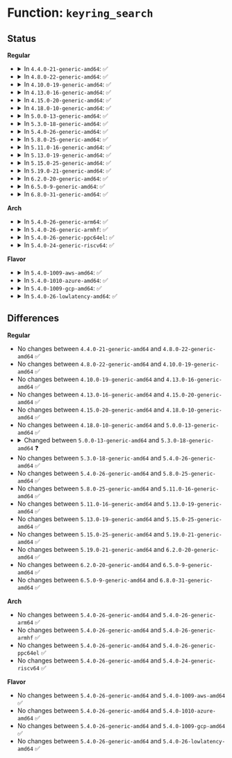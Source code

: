 # Function: <code>keyring_search</code>

## Status
<b>Regular</b>
<ul>
<li>
<details>
<summary>In <code>4.4.0-21-generic-amd64</code>: ✅</summary>

```c
key_ref_t keyring_search(key_ref_t keyring, struct key_type * type, const char * description)
```

```json
{
  "name": "keyring_search",
  "collision_type": "Unique Global",
  "inline_type": "No",
  "funcs": [
    {
      "addr": 18446744071582193408,
      "name": "keyring_search",
      "external": true,
      "loc": "security/keys/keyring.c:889",
      "file": "security/keys/keyring.c",
      "inline": "seen, unknown",
      "caller_inline": [],
      "caller_func": [
        "security/keys/keyctl.c:keyctl_keyring_search",
        "security/integrity/digsig_asymmetric.c:asymmetric_verify",
        "crypto/asymmetric_keys/x509_public_key.c:x509_request_asymmetric_key",
        "lib/digsig.c:digsig_verify"
      ]
    }
  ],
  "symbols": [
    {
      "addr": 18446744071582193408,
      "name": "keyring_search",
      "section": ".text",
      "bind": "STB_GLOBAL",
      "size": 198
    }
  ]
}
```
</details>
</li>
<li>
<details>
<summary>In <code>4.8.0-22-generic-amd64</code>: ✅</summary>

```c
key_ref_t keyring_search(key_ref_t keyring, struct key_type * type, const char * description)
```

```json
{
  "name": "keyring_search",
  "collision_type": "Unique Global",
  "inline_type": "No",
  "funcs": [
    {
      "addr": 18446744071582409888,
      "name": "keyring_search",
      "external": true,
      "loc": "security/keys/keyring.c:913",
      "file": "security/keys/keyring.c",
      "inline": "seen, unknown",
      "caller_inline": [],
      "caller_func": [
        "security/keys/keyctl.c:keyctl_keyring_search",
        "security/integrity/digsig_asymmetric.c:asymmetric_verify",
        "security/integrity/digsig_asymmetric.c:asymmetric_verify",
        "crypto/asymmetric_keys/asymmetric_type.c:find_asymmetric_key",
        "lib/digsig.c:digsig_verify"
      ]
    }
  ],
  "symbols": [
    {
      "addr": 18446744071582409888,
      "name": "keyring_search",
      "section": ".text",
      "bind": "STB_GLOBAL",
      "size": 205
    }
  ]
}
```
</details>
</li>
<li>
<details>
<summary>In <code>4.10.0-19-generic-amd64</code>: ✅</summary>

```c
key_ref_t keyring_search(key_ref_t keyring, struct key_type * type, const char * description)
```

```json
{
  "name": "keyring_search",
  "collision_type": "Unique Global",
  "inline_type": "No",
  "funcs": [
    {
      "addr": 18446744071582502080,
      "name": "keyring_search",
      "external": true,
      "loc": "security/keys/keyring.c:913",
      "file": "security/keys/keyring.c",
      "inline": "seen, unknown",
      "caller_inline": [],
      "caller_func": [
        "security/keys/keyctl.c:keyctl_keyring_search",
        "security/integrity/digsig_asymmetric.c:asymmetric_verify",
        "crypto/asymmetric_keys/asymmetric_type.c:find_asymmetric_key",
        "lib/digsig.c:digsig_verify"
      ]
    }
  ],
  "symbols": [
    {
      "addr": 18446744071582502080,
      "name": "keyring_search",
      "section": ".text",
      "bind": "STB_GLOBAL",
      "size": 205
    }
  ]
}
```
</details>
</li>
<li>
<details>
<summary>In <code>4.13.0-16-generic-amd64</code>: ✅</summary>

```c
key_ref_t keyring_search(key_ref_t keyring, struct key_type * type, const char * description)
```

```json
{
  "name": "keyring_search",
  "collision_type": "Unique Global",
  "inline_type": "No",
  "funcs": [
    {
      "addr": 18446744071582583360,
      "name": "keyring_search",
      "external": true,
      "loc": "security/keys/keyring.c:920",
      "file": "security/keys/keyring.c",
      "inline": "seen, unknown",
      "caller_inline": [],
      "caller_func": [
        "certs/blacklist.c:is_hash_blacklisted",
        "security/keys/keyctl.c:keyctl_keyring_search",
        "security/integrity/digsig_asymmetric.c:asymmetric_verify",
        "crypto/asymmetric_keys/asymmetric_type.c:find_asymmetric_key",
        "lib/digsig.c:digsig_verify"
      ]
    }
  ],
  "symbols": [
    {
      "addr": 18446744071582583360,
      "name": "keyring_search",
      "section": ".text",
      "bind": "STB_GLOBAL",
      "size": 198
    }
  ]
}
```
</details>
</li>
<li>
<details>
<summary>In <code>4.15.0-20-generic-amd64</code>: ✅</summary>

```c
key_ref_t keyring_search(key_ref_t keyring, struct key_type * type, const char * description)
```

```json
{
  "name": "keyring_search",
  "collision_type": "Unique Global",
  "inline_type": "No",
  "funcs": [
    {
      "addr": 18446744071582736352,
      "name": "keyring_search",
      "external": true,
      "loc": "security/keys/keyring.c:917",
      "file": "security/keys/keyring.c",
      "inline": "seen, unknown",
      "caller_inline": [],
      "caller_func": [
        "certs/blacklist.c:is_hash_blacklisted",
        "security/keys/keyctl.c:keyctl_keyring_search",
        "security/integrity/digsig_asymmetric.c:asymmetric_verify",
        "crypto/asymmetric_keys/asymmetric_type.c:find_asymmetric_key",
        "lib/digsig.c:digsig_verify"
      ]
    }
  ],
  "symbols": [
    {
      "addr": 18446744071582736352,
      "name": "keyring_search",
      "section": ".text",
      "bind": "STB_GLOBAL",
      "size": 201
    }
  ]
}
```
</details>
</li>
<li>
<details>
<summary>In <code>4.18.0-10-generic-amd64</code>: ✅</summary>

```c
key_ref_t keyring_search(key_ref_t keyring, struct key_type * type, const char * description)
```

```json
{
  "name": "keyring_search",
  "collision_type": "Unique Global",
  "inline_type": "No",
  "funcs": [
    {
      "addr": 18446744071582935008,
      "name": "keyring_search",
      "external": true,
      "loc": "security/keys/keyring.c:910",
      "file": "security/keys/keyring.c",
      "inline": "seen, unknown",
      "caller_inline": [],
      "caller_func": [
        "certs/blacklist.c:is_hash_blacklisted",
        "security/keys/keyctl.c:keyctl_keyring_search",
        "security/integrity/digsig_asymmetric.c:asymmetric_verify",
        "crypto/asymmetric_keys/asymmetric_type.c:find_asymmetric_key",
        "lib/digsig.c:digsig_verify"
      ]
    }
  ],
  "symbols": [
    {
      "addr": 18446744071582935008,
      "name": "keyring_search",
      "section": ".text",
      "bind": "STB_GLOBAL",
      "size": 201
    }
  ]
}
```
</details>
</li>
<li>
<details>
<summary>In <code>5.0.0-13-generic-amd64</code>: ✅</summary>

```c
key_ref_t keyring_search(key_ref_t keyring, struct key_type * type, const char * description)
```

```json
{
  "name": "keyring_search",
  "collision_type": "Unique Global",
  "inline_type": "No",
  "funcs": [
    {
      "addr": 18446744071583043536,
      "name": "keyring_search",
      "external": true,
      "loc": "security/keys/keyring.c:907",
      "file": "security/keys/keyring.c",
      "inline": "seen, unknown",
      "caller_inline": [],
      "caller_func": [
        "certs/blacklist.c:is_hash_blacklisted",
        "security/keys/keyctl.c:keyctl_keyring_search",
        "security/integrity/digsig_asymmetric.c:asymmetric_verify",
        "crypto/asymmetric_keys/asymmetric_type.c:find_asymmetric_key",
        "lib/digsig.c:digsig_verify"
      ]
    }
  ],
  "symbols": [
    {
      "addr": 18446744071583043536,
      "name": "keyring_search",
      "section": ".text",
      "bind": "STB_GLOBAL",
      "size": 218
    }
  ]
}
```
</details>
</li>
<li>
<details>
<summary>In <code>5.3.0-18-generic-amd64</code>: ✅</summary>

```c
key_ref_t keyring_search(key_ref_t keyring, struct key_type * type, const char * description, bool recurse)
```

```json
{
  "name": "keyring_search",
  "collision_type": "Unique Global",
  "inline_type": "No",
  "funcs": [
    {
      "addr": 18446744071583225856,
      "name": "keyring_search",
      "external": true,
      "loc": "security/keys/keyring.c:941",
      "file": "security/keys/keyring.c",
      "inline": "seen, unknown",
      "caller_inline": [],
      "caller_func": [
        "certs/blacklist.c:is_hash_blacklisted",
        "security/keys/keyctl.c:keyctl_keyring_search",
        "security/keys/process_keys.c:look_up_user_keyrings",
        "security/keys/process_keys.c:look_up_user_keyrings",
        "security/integrity/digsig_asymmetric.c:asymmetric_verify",
        "crypto/asymmetric_keys/asymmetric_type.c:find_asymmetric_key",
        "lib/digsig.c:digsig_verify"
      ]
    }
  ],
  "symbols": [
    {
      "addr": 18446744071583225856,
      "name": "keyring_search",
      "section": ".text",
      "bind": "STB_GLOBAL",
      "size": 240
    }
  ]
}
```
</details>
</li>
<li>
<details>
<summary>In <code>5.4.0-26-generic-amd64</code>: ✅</summary>

```c
key_ref_t keyring_search(key_ref_t keyring, struct key_type * type, const char * description, bool recurse)
```

```json
{
  "name": "keyring_search",
  "collision_type": "Unique Global",
  "inline_type": "No",
  "funcs": [
    {
      "addr": 18446744071583331664,
      "name": "keyring_search",
      "external": true,
      "loc": "security/keys/keyring.c:941",
      "file": "security/keys/keyring.c",
      "inline": "seen, unknown",
      "caller_inline": [],
      "caller_func": [
        "certs/blacklist.c:is_hash_blacklisted",
        "fs/crypto/keyring.c:search_fscrypt_keyring",
        "security/keys/keyctl.c:keyctl_keyring_search",
        "security/keys/process_keys.c:look_up_user_keyrings",
        "security/keys/process_keys.c:look_up_user_keyrings",
        "security/integrity/digsig_asymmetric.c:asymmetric_verify",
        "crypto/asymmetric_keys/asymmetric_type.c:find_asymmetric_key",
        "lib/digsig.c:digsig_verify"
      ]
    }
  ],
  "symbols": [
    {
      "addr": 18446744071583331664,
      "name": "keyring_search",
      "section": ".text",
      "bind": "STB_GLOBAL",
      "size": 240
    }
  ]
}
```
</details>
</li>
<li>
<details>
<summary>In <code>5.8.0-25-generic-amd64</code>: ✅</summary>

```c
key_ref_t keyring_search(key_ref_t keyring, struct key_type * type, const char * description, bool recurse)
```

```json
{
  "name": "keyring_search",
  "collision_type": "Unique Global",
  "inline_type": "No",
  "funcs": [
    {
      "addr": 18446744071583665344,
      "name": "keyring_search",
      "external": true,
      "loc": "security/keys/keyring.c:937",
      "file": "security/keys/keyring.c",
      "inline": "seen, unknown",
      "caller_inline": [],
      "caller_func": [
        "certs/blacklist.c:is_hash_blacklisted",
        "fs/crypto/keyring.c:find_master_key_user",
        "fs/crypto/keyring.c:fscrypt_find_master_key",
        "security/keys/keyctl.c:keyctl_keyring_search",
        "security/keys/process_keys.c:look_up_user_keyrings",
        "security/keys/process_keys.c:look_up_user_keyrings",
        "security/integrity/digsig_asymmetric.c:request_asymmetric_key",
        "crypto/asymmetric_keys/asymmetric_type.c:find_asymmetric_key",
        "lib/digsig.c:digsig_verify"
      ]
    }
  ],
  "symbols": [
    {
      "addr": 18446744071583665344,
      "name": "keyring_search",
      "section": ".text",
      "bind": "STB_GLOBAL",
      "size": 240
    }
  ]
}
```
</details>
</li>
<li>
<details>
<summary>In <code>5.11.0-16-generic-amd64</code>: ✅</summary>

```c
key_ref_t keyring_search(key_ref_t keyring, struct key_type * type, const char * description, bool recurse)
```

```json
{
  "name": "keyring_search",
  "collision_type": "Unique Global",
  "inline_type": "No",
  "funcs": [
    {
      "addr": 18446744071583786800,
      "name": "keyring_search",
      "external": true,
      "loc": "security/keys/keyring.c:937",
      "file": "security/keys/keyring.c",
      "inline": "seen, unknown",
      "caller_inline": [],
      "caller_func": [
        "certs/blacklist.c:is_hash_blacklisted",
        "fs/crypto/keyring.c:find_master_key_user",
        "fs/crypto/keyring.c:fscrypt_find_master_key",
        "security/keys/keyctl.c:keyctl_keyring_search",
        "security/keys/process_keys.c:look_up_user_keyrings",
        "security/keys/process_keys.c:look_up_user_keyrings",
        "security/integrity/digsig_asymmetric.c:request_asymmetric_key",
        "crypto/asymmetric_keys/asymmetric_type.c:find_asymmetric_key",
        "lib/digsig.c:digsig_verify"
      ]
    }
  ],
  "symbols": [
    {
      "addr": 18446744071583786800,
      "name": "keyring_search",
      "section": ".text",
      "bind": "STB_GLOBAL",
      "size": 245
    }
  ]
}
```
</details>
</li>
<li>
<details>
<summary>In <code>5.13.0-19-generic-amd64</code>: ✅</summary>

```c
key_ref_t keyring_search(key_ref_t keyring, struct key_type * type, const char * description, bool recurse)
```

```json
{
  "name": "keyring_search",
  "collision_type": "Unique Global",
  "inline_type": "No",
  "funcs": [
    {
      "addr": 18446744071583810944,
      "name": "keyring_search",
      "external": true,
      "loc": "security/keys/keyring.c:937",
      "file": "security/keys/keyring.c",
      "inline": "seen, unknown",
      "caller_inline": [],
      "caller_func": [
        "certs/blacklist.c:is_hash_blacklisted",
        "fs/crypto/keyring.c:find_master_key_user",
        "fs/crypto/keyring.c:fscrypt_find_master_key",
        "security/keys/keyctl.c:keyctl_keyring_search",
        "security/keys/process_keys.c:look_up_user_keyrings",
        "security/keys/process_keys.c:look_up_user_keyrings",
        "security/integrity/digsig_asymmetric.c:request_asymmetric_key",
        "crypto/asymmetric_keys/asymmetric_type.c:find_asymmetric_key",
        "lib/digsig.c:digsig_verify"
      ]
    }
  ],
  "symbols": [
    {
      "addr": 18446744071583810944,
      "name": "keyring_search",
      "section": ".text",
      "bind": "STB_GLOBAL",
      "size": 245
    }
  ]
}
```
</details>
</li>
<li>
<details>
<summary>In <code>5.15.0-25-generic-amd64</code>: ✅</summary>

```c
key_ref_t keyring_search(key_ref_t keyring, struct key_type * type, const char * description, bool recurse)
```

```json
{
  "name": "keyring_search",
  "collision_type": "Unique Global",
  "inline_type": "No",
  "funcs": [
    {
      "addr": 18446744071584173984,
      "name": "keyring_search",
      "external": true,
      "loc": "security/keys/keyring.c:937",
      "file": "security/keys/keyring.c",
      "inline": "seen, unknown",
      "caller_inline": [],
      "caller_func": [
        "certs/blacklist.c:is_hash_blacklisted",
        "fs/crypto/keyring.c:find_master_key_user",
        "fs/crypto/keyring.c:fscrypt_find_master_key",
        "security/keys/keyctl.c:keyctl_keyring_search",
        "security/keys/process_keys.c:look_up_user_keyrings",
        "security/keys/process_keys.c:look_up_user_keyrings",
        "security/integrity/digsig_asymmetric.c:request_asymmetric_key",
        "crypto/asymmetric_keys/asymmetric_type.c:find_asymmetric_key",
        "lib/digsig.c:digsig_verify"
      ]
    }
  ],
  "symbols": [
    {
      "addr": 18446744071584173984,
      "name": "keyring_search",
      "section": ".text",
      "bind": "STB_GLOBAL",
      "size": 245
    }
  ]
}
```
</details>
</li>
<li>
<details>
<summary>In <code>5.19.0-21-generic-amd64</code>: ✅</summary>

```c
key_ref_t keyring_search(key_ref_t keyring, struct key_type * type, const char * description, bool recurse)
```

```json
{
  "name": "keyring_search",
  "collision_type": "Unique Global",
  "inline_type": "No",
  "funcs": [
    {
      "addr": 18446744071584773920,
      "name": "keyring_search",
      "external": true,
      "loc": "security/keys/keyring.c:937",
      "file": "security/keys/keyring.c",
      "inline": "seen, unknown",
      "caller_inline": [],
      "caller_func": [
        "certs/blacklist.c:is_hash_blacklisted",
        "fs/crypto/keyring.c:find_master_key_user",
        "fs/crypto/keyring.c:fscrypt_find_master_key",
        "security/keys/keyctl.c:keyctl_keyring_search",
        "security/keys/process_keys.c:look_up_user_keyrings",
        "security/keys/process_keys.c:look_up_user_keyrings",
        "security/integrity/digsig_asymmetric.c:request_asymmetric_key",
        "crypto/asymmetric_keys/asymmetric_type.c:find_asymmetric_key",
        "lib/digsig.c:digsig_verify"
      ]
    }
  ],
  "symbols": [
    {
      "addr": 18446744071584773920,
      "name": "keyring_search",
      "section": ".text",
      "bind": "STB_GLOBAL",
      "size": 264
    }
  ]
}
```
</details>
</li>
<li>
<details>
<summary>In <code>6.2.0-20-generic-amd64</code>: ✅</summary>

```c
key_ref_t keyring_search(key_ref_t keyring, struct key_type * type, const char * description, bool recurse)
```

```json
{
  "name": "keyring_search",
  "collision_type": "Unique Global",
  "inline_type": "No",
  "funcs": [
    {
      "addr": 18446744071585470304,
      "name": "keyring_search",
      "external": true,
      "loc": "security/keys/keyring.c:937",
      "file": "security/keys/keyring.c",
      "inline": "seen, unknown",
      "caller_inline": [],
      "caller_func": [
        "certs/blacklist.c:is_hash_blacklisted",
        "fs/crypto/keyring.c:find_master_key_user",
        "security/keys/keyctl.c:keyctl_keyring_search",
        "security/keys/process_keys.c:look_up_user_keyrings",
        "security/keys/process_keys.c:look_up_user_keyrings",
        "security/integrity/digsig_asymmetric.c:request_asymmetric_key",
        "crypto/asymmetric_keys/asymmetric_type.c:find_asymmetric_key",
        "lib/digsig.c:digsig_verify"
      ]
    }
  ],
  "symbols": [
    {
      "addr": 18446744071585470304,
      "name": "keyring_search",
      "section": ".text",
      "bind": "STB_GLOBAL",
      "size": 264
    }
  ]
}
```
</details>
</li>
<li>
<details>
<summary>In <code>6.5.0-9-generic-amd64</code>: ✅</summary>

```c
key_ref_t keyring_search(key_ref_t keyring, struct key_type * type, const char * description, bool recurse)
```

```json
{
  "name": "keyring_search",
  "collision_type": "Unique Global",
  "inline_type": "No",
  "funcs": [
    {
      "addr": 18446744071585701904,
      "name": "keyring_search",
      "external": true,
      "loc": "security/keys/keyring.c:937",
      "file": "security/keys/keyring.c",
      "inline": "seen, unknown",
      "caller_inline": [],
      "caller_func": [
        "certs/blacklist.c:is_hash_blacklisted",
        "fs/crypto/keyring.c:find_master_key_user",
        "security/keys/keyctl.c:keyctl_keyring_search",
        "security/keys/process_keys.c:look_up_user_keyrings",
        "security/keys/process_keys.c:look_up_user_keyrings",
        "security/integrity/digsig_asymmetric.c:request_asymmetric_key",
        "crypto/asymmetric_keys/asymmetric_type.c:find_asymmetric_key",
        "lib/digsig.c:digsig_verify"
      ]
    }
  ],
  "symbols": [
    {
      "addr": 18446744071585701904,
      "name": "keyring_search",
      "section": ".text",
      "bind": "STB_GLOBAL",
      "size": 264
    }
  ]
}
```
</details>
</li>
<li>
<details>
<summary>In <code>6.8.0-31-generic-amd64</code>: ✅</summary>

```c
key_ref_t keyring_search(key_ref_t keyring, struct key_type * type, const char * description, bool recurse)
```

```json
{
  "name": "keyring_search",
  "collision_type": "Unique Global",
  "inline_type": "No",
  "funcs": [
    {
      "addr": 18446744071585948944,
      "name": "keyring_search",
      "external": true,
      "loc": "security/keys/keyring.c:937",
      "file": "security/keys/keyring.c",
      "inline": "seen, unknown",
      "caller_inline": [],
      "caller_func": [
        "certs/blacklist.c:is_hash_blacklisted",
        "fs/crypto/keyring.c:find_master_key_user",
        "security/keys/keyctl.c:keyctl_keyring_search",
        "security/keys/process_keys.c:look_up_user_keyrings",
        "security/keys/process_keys.c:look_up_user_keyrings",
        "security/integrity/digsig_asymmetric.c:request_asymmetric_key",
        "crypto/asymmetric_keys/asymmetric_type.c:find_asymmetric_key",
        "lib/digsig.c:digsig_verify"
      ]
    }
  ],
  "symbols": [
    {
      "addr": 18446744071585948944,
      "name": "keyring_search",
      "section": ".text",
      "bind": "STB_GLOBAL",
      "size": 264
    }
  ]
}
```
</details>
</li>
</ul>
<b>Arch</b>
<ul>
<li>
<details>
<summary>In <code>5.4.0-26-generic-arm64</code>: ✅</summary>

```c
key_ref_t keyring_search(key_ref_t keyring, struct key_type * type, const char * description, bool recurse)
```

```json
{
  "name": "keyring_search",
  "collision_type": "Unique Global",
  "inline_type": "No",
  "funcs": [
    {
      "addr": 18446603336495074640,
      "name": "keyring_search",
      "external": true,
      "loc": "security/keys/keyring.c:941",
      "file": "security/keys/keyring.c",
      "inline": "seen, unknown",
      "caller_inline": [],
      "caller_func": [
        "certs/blacklist.c:is_hash_blacklisted",
        "fs/crypto/keyring.c:search_fscrypt_keyring",
        "security/keys/keyctl.c:keyctl_keyring_search",
        "security/keys/process_keys.c:look_up_user_keyrings",
        "security/keys/process_keys.c:look_up_user_keyrings",
        "security/integrity/digsig_asymmetric.c:asymmetric_verify",
        "crypto/asymmetric_keys/asymmetric_type.c:find_asymmetric_key",
        "lib/digsig.c:digsig_verify"
      ]
    }
  ],
  "symbols": [
    {
      "addr": 18446603336495074640,
      "name": "keyring_search",
      "section": ".text",
      "bind": "STB_GLOBAL",
      "size": 260
    }
  ]
}
```
</details>
</li>
<li>
<details>
<summary>In <code>5.4.0-26-generic-armhf</code>: ✅</summary>

```c
key_ref_t keyring_search(key_ref_t keyring, struct key_type * type, const char * description, bool recurse)
```

```json
{
  "name": "keyring_search",
  "collision_type": "Unique Global",
  "inline_type": "No",
  "funcs": [
    {
      "addr": 3228470180,
      "name": "keyring_search",
      "external": true,
      "loc": "security/keys/keyring.c:941",
      "file": "security/keys/keyring.c",
      "inline": "seen, unknown",
      "caller_inline": [],
      "caller_func": [
        "certs/blacklist.c:is_hash_blacklisted",
        "fs/crypto/keyring.c:search_fscrypt_keyring",
        "security/keys/keyctl.c:keyctl_keyring_search",
        "security/keys/process_keys.c:look_up_user_keyrings",
        "security/keys/process_keys.c:look_up_user_keyrings",
        "security/integrity/digsig_asymmetric.c:asymmetric_verify",
        "crypto/asymmetric_keys/asymmetric_type.c:find_asymmetric_key",
        "lib/digsig.c:digsig_verify"
      ]
    }
  ],
  "symbols": [
    {
      "addr": 3228470180,
      "name": "keyring_search",
      "section": ".text",
      "bind": "STB_GLOBAL",
      "size": 256
    }
  ]
}
```
</details>
</li>
<li>
<details>
<summary>In <code>5.4.0-26-generic-ppc64el</code>: ✅</summary>

```c
key_ref_t keyring_search(key_ref_t keyring, struct key_type * type, const char * description, bool recurse)
```

```json
{
  "name": "keyring_search",
  "collision_type": "Unique Global",
  "inline_type": "No",
  "funcs": [
    {
      "addr": 13835058055288971232,
      "name": "keyring_search",
      "external": true,
      "loc": "security/keys/keyring.c:941",
      "file": "security/keys/keyring.c",
      "inline": "seen, unknown",
      "caller_inline": [],
      "caller_func": [
        "certs/blacklist.c:is_hash_blacklisted",
        "fs/crypto/keyring.c:search_fscrypt_keyring",
        "security/keys/keyctl.c:keyctl_keyring_search",
        "security/keys/process_keys.c:look_up_user_keyrings",
        "security/keys/process_keys.c:look_up_user_keyrings",
        "security/integrity/digsig_asymmetric.c:asymmetric_verify",
        "crypto/asymmetric_keys/asymmetric_type.c:find_asymmetric_key",
        "lib/digsig.c:digsig_verify"
      ]
    }
  ],
  "symbols": [
    {
      "addr": 13835058055288971232,
      "name": "keyring_search",
      "section": ".text",
      "bind": "STB_GLOBAL",
      "size": 324
    }
  ]
}
```
</details>
</li>
<li>
<details>
<summary>In <code>5.4.0-24-generic-riscv64</code>: ✅</summary>

```c
key_ref_t keyring_search(key_ref_t keyring, struct key_type * type, const char * description, bool recurse)
```

```json
{
  "name": "keyring_search",
  "collision_type": "Unique Global",
  "inline_type": "No",
  "funcs": [
    {
      "addr": 18446743936274341514,
      "name": "keyring_search",
      "external": true,
      "loc": "security/keys/keyring.c:941",
      "file": "security/keys/keyring.c",
      "inline": "seen, unknown",
      "caller_inline": [],
      "caller_func": [
        "certs/blacklist.c:is_hash_blacklisted",
        "fs/crypto/keyring.c:search_fscrypt_keyring",
        "security/keys/keyctl.c:keyctl_keyring_search",
        "security/keys/process_keys.c:look_up_user_keyrings",
        "security/keys/process_keys.c:look_up_user_keyrings",
        "security/integrity/digsig_asymmetric.c:asymmetric_verify",
        "crypto/asymmetric_keys/asymmetric_type.c:find_asymmetric_key",
        "lib/digsig.c:digsig_verify"
      ]
    }
  ],
  "symbols": [
    {
      "addr": 18446743936274341514,
      "name": "keyring_search",
      "section": ".text",
      "bind": "STB_GLOBAL",
      "size": 224
    }
  ]
}
```
</details>
</li>
</ul>
<b>Flavor</b>
<ul>
<li>
<details>
<summary>In <code>5.4.0-1009-aws-amd64</code>: ✅</summary>

```c
key_ref_t keyring_search(key_ref_t keyring, struct key_type * type, const char * description, bool recurse)
```

```json
{
  "name": "keyring_search",
  "collision_type": "Unique Global",
  "inline_type": "No",
  "funcs": [
    {
      "addr": 18446744071583300400,
      "name": "keyring_search",
      "external": true,
      "loc": "security/keys/keyring.c:941",
      "file": "security/keys/keyring.c",
      "inline": "seen, unknown",
      "caller_inline": [],
      "caller_func": [
        "certs/blacklist.c:is_hash_blacklisted",
        "fs/crypto/keyring.c:search_fscrypt_keyring",
        "security/keys/keyctl.c:keyctl_keyring_search",
        "security/keys/process_keys.c:look_up_user_keyrings",
        "security/keys/process_keys.c:look_up_user_keyrings",
        "security/integrity/digsig_asymmetric.c:asymmetric_verify",
        "crypto/asymmetric_keys/asymmetric_type.c:find_asymmetric_key",
        "lib/digsig.c:digsig_verify"
      ]
    }
  ],
  "symbols": [
    {
      "addr": 18446744071583300400,
      "name": "keyring_search",
      "section": ".text",
      "bind": "STB_GLOBAL",
      "size": 240
    }
  ]
}
```
</details>
</li>
<li>
<details>
<summary>In <code>5.4.0-1010-azure-amd64</code>: ✅</summary>

```c
key_ref_t keyring_search(key_ref_t keyring, struct key_type * type, const char * description, bool recurse)
```

```json
{
  "name": "keyring_search",
  "collision_type": "Unique Global",
  "inline_type": "No",
  "funcs": [
    {
      "addr": 18446744071583237536,
      "name": "keyring_search",
      "external": true,
      "loc": "security/keys/keyring.c:941",
      "file": "security/keys/keyring.c",
      "inline": "seen, unknown",
      "caller_inline": [],
      "caller_func": [
        "certs/blacklist.c:is_hash_blacklisted",
        "fs/crypto/keyring.c:search_fscrypt_keyring",
        "security/keys/keyctl.c:keyctl_keyring_search",
        "security/keys/process_keys.c:look_up_user_keyrings",
        "security/keys/process_keys.c:look_up_user_keyrings",
        "security/integrity/digsig_asymmetric.c:asymmetric_verify",
        "crypto/asymmetric_keys/asymmetric_type.c:find_asymmetric_key",
        "lib/digsig.c:digsig_verify"
      ]
    }
  ],
  "symbols": [
    {
      "addr": 18446744071583237536,
      "name": "keyring_search",
      "section": ".text",
      "bind": "STB_GLOBAL",
      "size": 240
    }
  ]
}
```
</details>
</li>
<li>
<details>
<summary>In <code>5.4.0-1009-gcp-amd64</code>: ✅</summary>

```c
key_ref_t keyring_search(key_ref_t keyring, struct key_type * type, const char * description, bool recurse)
```

```json
{
  "name": "keyring_search",
  "collision_type": "Unique Global",
  "inline_type": "No",
  "funcs": [
    {
      "addr": 18446744071583284432,
      "name": "keyring_search",
      "external": true,
      "loc": "security/keys/keyring.c:941",
      "file": "security/keys/keyring.c",
      "inline": "seen, unknown",
      "caller_inline": [],
      "caller_func": [
        "certs/blacklist.c:is_hash_blacklisted",
        "fs/crypto/keyring.c:search_fscrypt_keyring",
        "security/keys/keyctl.c:keyctl_keyring_search",
        "security/keys/process_keys.c:look_up_user_keyrings",
        "security/keys/process_keys.c:look_up_user_keyrings",
        "security/integrity/digsig_asymmetric.c:asymmetric_verify",
        "crypto/asymmetric_keys/asymmetric_type.c:find_asymmetric_key",
        "lib/digsig.c:digsig_verify"
      ]
    }
  ],
  "symbols": [
    {
      "addr": 18446744071583284432,
      "name": "keyring_search",
      "section": ".text",
      "bind": "STB_GLOBAL",
      "size": 240
    }
  ]
}
```
</details>
</li>
<li>
<details>
<summary>In <code>5.4.0-26-lowlatency-amd64</code>: ✅</summary>

```c
key_ref_t keyring_search(key_ref_t keyring, struct key_type * type, const char * description, bool recurse)
```

```json
{
  "name": "keyring_search",
  "collision_type": "Unique Global",
  "inline_type": "No",
  "funcs": [
    {
      "addr": 18446744071583379008,
      "name": "keyring_search",
      "external": true,
      "loc": "security/keys/keyring.c:941",
      "file": "security/keys/keyring.c",
      "inline": "seen, unknown",
      "caller_inline": [],
      "caller_func": [
        "certs/blacklist.c:is_hash_blacklisted",
        "fs/crypto/keyring.c:search_fscrypt_keyring",
        "security/keys/keyctl.c:keyctl_keyring_search",
        "security/keys/process_keys.c:look_up_user_keyrings",
        "security/keys/process_keys.c:look_up_user_keyrings",
        "security/integrity/digsig_asymmetric.c:asymmetric_verify",
        "crypto/asymmetric_keys/asymmetric_type.c:find_asymmetric_key",
        "lib/digsig.c:digsig_verify"
      ]
    }
  ],
  "symbols": [
    {
      "addr": 18446744071583379008,
      "name": "keyring_search",
      "section": ".text",
      "bind": "STB_GLOBAL",
      "size": 250
    }
  ]
}
```
</details>
</li>
</ul>

## Differences
<b>Regular</b>
<ul>
<li>
No changes between <code>4.4.0-21-generic-amd64</code> and <code>4.8.0-22-generic-amd64</code> ✅
</li>
<li>
No changes between <code>4.8.0-22-generic-amd64</code> and <code>4.10.0-19-generic-amd64</code> ✅
</li>
<li>
No changes between <code>4.10.0-19-generic-amd64</code> and <code>4.13.0-16-generic-amd64</code> ✅
</li>
<li>
No changes between <code>4.13.0-16-generic-amd64</code> and <code>4.15.0-20-generic-amd64</code> ✅
</li>
<li>
No changes between <code>4.15.0-20-generic-amd64</code> and <code>4.18.0-10-generic-amd64</code> ✅
</li>
<li>
No changes between <code>4.18.0-10-generic-amd64</code> and <code>5.0.0-13-generic-amd64</code> ✅
</li>
<li>
<details>
<summary>Changed between <code>5.0.0-13-generic-amd64</code> and <code>5.3.0-18-generic-amd64</code> ❓</summary>
<ul>
<li>
<b>Param added. </b>
<code>bool recurse</code>
</li>
</ul>
</details>
</li>
<li>
No changes between <code>5.3.0-18-generic-amd64</code> and <code>5.4.0-26-generic-amd64</code> ✅
</li>
<li>
No changes between <code>5.4.0-26-generic-amd64</code> and <code>5.8.0-25-generic-amd64</code> ✅
</li>
<li>
No changes between <code>5.8.0-25-generic-amd64</code> and <code>5.11.0-16-generic-amd64</code> ✅
</li>
<li>
No changes between <code>5.11.0-16-generic-amd64</code> and <code>5.13.0-19-generic-amd64</code> ✅
</li>
<li>
No changes between <code>5.13.0-19-generic-amd64</code> and <code>5.15.0-25-generic-amd64</code> ✅
</li>
<li>
No changes between <code>5.15.0-25-generic-amd64</code> and <code>5.19.0-21-generic-amd64</code> ✅
</li>
<li>
No changes between <code>5.19.0-21-generic-amd64</code> and <code>6.2.0-20-generic-amd64</code> ✅
</li>
<li>
No changes between <code>6.2.0-20-generic-amd64</code> and <code>6.5.0-9-generic-amd64</code> ✅
</li>
<li>
No changes between <code>6.5.0-9-generic-amd64</code> and <code>6.8.0-31-generic-amd64</code> ✅
</li>
</ul>
<b>Arch</b>
<ul>
<li>
No changes between <code>5.4.0-26-generic-amd64</code> and <code>5.4.0-26-generic-arm64</code> ✅
</li>
<li>
No changes between <code>5.4.0-26-generic-amd64</code> and <code>5.4.0-26-generic-armhf</code> ✅
</li>
<li>
No changes between <code>5.4.0-26-generic-amd64</code> and <code>5.4.0-26-generic-ppc64el</code> ✅
</li>
<li>
No changes between <code>5.4.0-26-generic-amd64</code> and <code>5.4.0-24-generic-riscv64</code> ✅
</li>
</ul>
<b>Flavor</b>
<ul>
<li>
No changes between <code>5.4.0-26-generic-amd64</code> and <code>5.4.0-1009-aws-amd64</code> ✅
</li>
<li>
No changes between <code>5.4.0-26-generic-amd64</code> and <code>5.4.0-1010-azure-amd64</code> ✅
</li>
<li>
No changes between <code>5.4.0-26-generic-amd64</code> and <code>5.4.0-1009-gcp-amd64</code> ✅
</li>
<li>
No changes between <code>5.4.0-26-generic-amd64</code> and <code>5.4.0-26-lowlatency-amd64</code> ✅
</li>
</ul>
